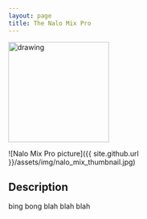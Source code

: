 ```yaml
---
layout: page
title: The Nalo Mix Pro
---
```


<img src="{{ site.github.url }}/assets/img/nalo_mix_thumbnail.jpg" alt="drawing" width="200"/>


![Nalo Mix Pro picture]({{ site.github.url }}/assets/img/nalo_mix_thumbnail.jpg)

## Description

bing bong blah blah blah